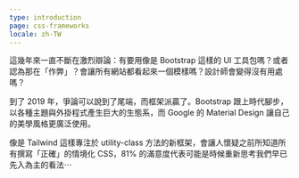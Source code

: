 ```yaml
---
type: introduction
page: css-frameworks
locale: zh-TW
---
```


這幾年來一直不斷在激烈辯論：有要用像是 Bootstrap 這樣的 UI 工具包嗎？或者認為那在「作弊」？會讓所有網站都看起來一個模樣嗎？設計師會變得沒有用處嗎？

到了 2019 年，爭論可以說到了尾端，而框架派贏了。Bootstrap 跟上時代腳步，以各種主題與外掛程式產生巨大的生態系，而 Google 的 Material Design 讓自己的美學風格更廣泛使用。

像是 Tailwind 這樣專注於 utility-class 方法的新框架，會讓人懷疑之前所知道所有撰寫「正確」的情境化 CSS，81% 的滿意度代表可能是時候重新思考我們早已先入為主的看法⋯
